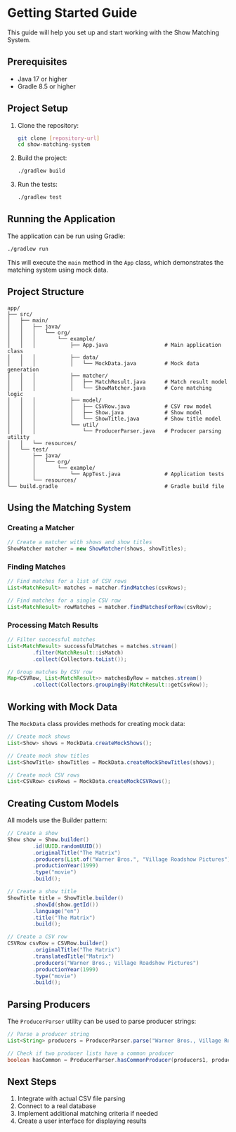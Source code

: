 # Getting Started Guide

This guide will help you set up and start working with the Show Matching System.

## Prerequisites

- Java 17 or higher
- Gradle 8.5 or higher

## Project Setup

1. Clone the repository:
   ```bash
   git clone [repository-url]
   cd show-matching-system
   ```

2. Build the project:
   ```bash
   ./gradlew build
   ```

3. Run the tests:
   ```bash
   ./gradlew test
   ```

## Running the Application

The application can be run using Gradle:

```bash
./gradlew run
```

This will execute the `main` method in the `App` class, which demonstrates the matching system using mock data.

## Project Structure

```
app/
├── src/
│   ├── main/
│   │   ├── java/
│   │   │   └── org/
│   │   │       └── example/
│   │   │           ├── App.java                  # Main application class
│   │   │           ├── data/
│   │   │           │   └── MockData.java         # Mock data generation
│   │   │           ├── matcher/
│   │   │           │   ├── MatchResult.java      # Match result model
│   │   │           │   └── ShowMatcher.java      # Core matching logic
│   │   │           ├── model/
│   │   │           │   ├── CSVRow.java           # CSV row model
│   │   │           │   ├── Show.java             # Show model
│   │   │           │   └── ShowTitle.java        # Show title model
│   │   │           └── util/
│   │   │               └── ProducerParser.java   # Producer parsing utility
│   │   └── resources/
│   └── test/
│       ├── java/
│       │   └── org/
│       │       └── example/
│       │           └── AppTest.java              # Application tests
│       └── resources/
└── build.gradle                                  # Gradle build file
```

## Using the Matching System

### Creating a Matcher

```java
// Create a matcher with shows and show titles
ShowMatcher matcher = new ShowMatcher(shows, showTitles);
```

### Finding Matches

```java
// Find matches for a list of CSV rows
List<MatchResult> matches = matcher.findMatches(csvRows);

// Find matches for a single CSV row
List<MatchResult> rowMatches = matcher.findMatchesForRow(csvRow);
```

### Processing Match Results

```java
// Filter successful matches
List<MatchResult> successfulMatches = matches.stream()
        .filter(MatchResult::isMatch)
        .collect(Collectors.toList());

// Group matches by CSV row
Map<CSVRow, List<MatchResult>> matchesByRow = matches.stream()
        .collect(Collectors.groupingBy(MatchResult::getCsvRow));
```

## Working with Mock Data

The `MockData` class provides methods for creating mock data:

```java
// Create mock shows
List<Show> shows = MockData.createMockShows();

// Create mock show titles
List<ShowTitle> showTitles = MockData.createMockShowTitles(shows);

// Create mock CSV rows
List<CSVRow> csvRows = MockData.createMockCSVRows();
```

## Creating Custom Models

All models use the Builder pattern:

```java
// Create a show
Show show = Show.builder()
        .id(UUID.randomUUID())
        .originalTitle("The Matrix")
        .producers(List.of("Warner Bros.", "Village Roadshow Pictures"))
        .productionYear(1999)
        .type("movie")
        .build();

// Create a show title
ShowTitle title = ShowTitle.builder()
        .showId(show.getId())
        .language("en")
        .title("The Matrix")
        .build();

// Create a CSV row
CSVRow csvRow = CSVRow.builder()
        .originalTitle("The Matrix")
        .translatedTitle("Matrix")
        .producers("Warner Bros.; Village Roadshow Pictures")
        .productionYear(1999)
        .type("movie")
        .build();
```

## Parsing Producers

The `ProducerParser` utility can be used to parse producer strings:

```java
// Parse a producer string
List<String> producers = ProducerParser.parse("Warner Bros., Village Roadshow Pictures");

// Check if two producer lists have a common producer
boolean hasCommon = ProducerParser.hasCommonProducer(producers1, producers2);
```

## Next Steps

1. Integrate with actual CSV file parsing
2. Connect to a real database
3. Implement additional matching criteria if needed
4. Create a user interface for displaying results
